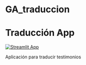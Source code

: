 # GA_traduccion

# Traducción App
[![Streamlit App](https://static.streamlit.io/badges/streamlit_badge_black_white.svg)]([https://airbnb-prices.streamlit.app/](https://globalalumnidata-ga-traduccion-aplicacinapp-njru00.streamlit.app/))

Aplicación para traducir testimonios
